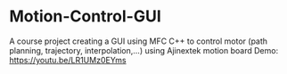 # Motion-Control-GUI
A course project creating a GUI using MFC C++ to control motor (path planning, trajectory, interpolation,...) using Ajinextek motion board
Demo: https://youtu.be/LR1UMz0EYms

